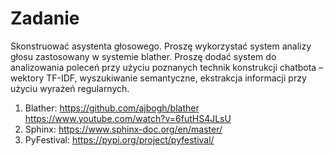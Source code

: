 # Zadanie

Skonstruować asystenta głosowego. Proszę wykorzystać system analizy głosu zastosowany w
systemie blather. Proszę dodać system do analizowania poleceń przy użyciu poznanych technik
konstrukcji chatbota – wektory TF-IDF, wyszukiwanie semantyczne, ekstrakcja informacji przy
użyciu wyrażeń regularnych.
1. Blather: https://github.com/ajbogh/blather https://www.youtube.com/watch?v=6futHS4JLsU
2. Sphinx: https://www.sphinx-doc.org/en/master/
3. PyFestival: https://pypi.org/project/pyfestival/